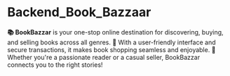 # Backend_Book_Bazzaar
**📚 BookBazzar** is your one-stop online destination for discovering, buying, and selling books across all genres. 🛒 With a user-friendly interface and secure transactions, it makes book shopping seamless and enjoyable. 💬 Whether you're a passionate reader or a casual seller, BookBazzar connects you to the right stories!
